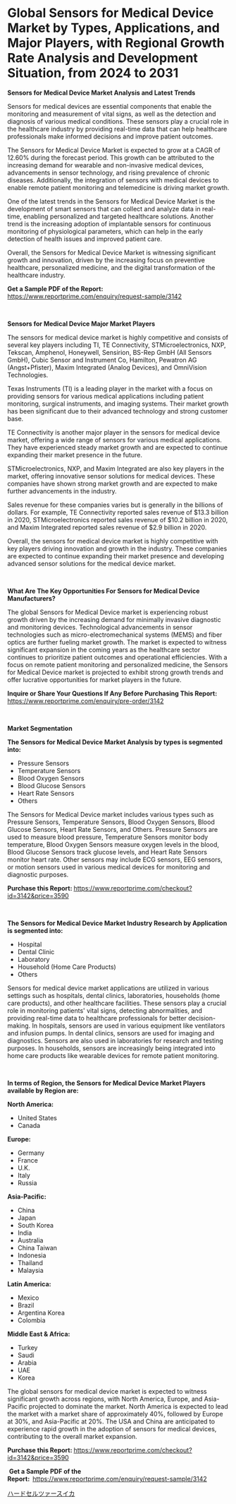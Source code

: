 <p><h1>Global Sensors for Medical Device Market by Types, Applications, and Major Players, with Regional Growth Rate Analysis and Development Situation, from 2024 to 2031</h1></p><p><strong>Sensors for Medical Device Market Analysis and Latest Trends</strong></p>
<p><p>Sensors for medical devices are essential components that enable the monitoring and measurement of vital signs, as well as the detection and diagnosis of various medical conditions. These sensors play a crucial role in the healthcare industry by providing real-time data that can help healthcare professionals make informed decisions and improve patient outcomes.</p><p>The Sensors for Medical Device Market is expected to grow at a CAGR of 12.60% during the forecast period. This growth can be attributed to the increasing demand for wearable and non-invasive medical devices, advancements in sensor technology, and rising prevalence of chronic diseases. Additionally, the integration of sensors with medical devices to enable remote patient monitoring and telemedicine is driving market growth.</p><p>One of the latest trends in the Sensors for Medical Device Market is the development of smart sensors that can collect and analyze data in real-time, enabling personalized and targeted healthcare solutions. Another trend is the increasing adoption of implantable sensors for continuous monitoring of physiological parameters, which can help in the early detection of health issues and improved patient care.</p><p>Overall, the Sensors for Medical Device Market is witnessing significant growth and innovation, driven by the increasing focus on preventive healthcare, personalized medicine, and the digital transformation of the healthcare industry.</p></p>
<p><strong>Get a Sample PDF of the Report:&nbsp;</strong> <a href="https://www.reportprime.com/enquiry/request-sample/3142">https://www.reportprime.com/enquiry/request-sample/3142</a></p>
<p>&nbsp;</p>
<p><strong>Sensors for Medical Device Major Market Players</strong></p>
<p><p>The sensors for medical device market is highly competitive and consists of several key players including TI, TE Connectivity, STMicroelectronics, NXP, Tekscan, Amphenol, Honeywell, Sensirion, BS-Rep GmbH (All Sensors GmbH), Cubic Sensor and Instrument Co, Hamilton, Pewatron AG (Angst+Pfister), Maxim Integrated (Analog Devices), and OmniVision Technologies.</p><p>Texas Instruments (TI) is a leading player in the market with a focus on providing sensors for various medical applications including patient monitoring, surgical instruments, and imaging systems. Their market growth has been significant due to their advanced technology and strong customer base.</p><p>TE Connectivity is another major player in the sensors for medical device market, offering a wide range of sensors for various medical applications. They have experienced steady market growth and are expected to continue expanding their market presence in the future.</p><p>STMicroelectronics, NXP, and Maxim Integrated are also key players in the market, offering innovative sensor solutions for medical devices. These companies have shown strong market growth and are expected to make further advancements in the industry.</p><p>Sales revenue for these companies varies but is generally in the billions of dollars. For example, TE Connectivity reported sales revenue of $13.3 billion in 2020, STMicroelectronics reported sales revenue of $10.2 billion in 2020, and Maxim Integrated reported sales revenue of $2.9 billion in 2020.</p><p>Overall, the sensors for medical device market is highly competitive with key players driving innovation and growth in the industry. These companies are expected to continue expanding their market presence and developing advanced sensor solutions for the medical device market.</p></p>
<p>&nbsp;</p>
<p><strong>What Are The Key Opportunities For Sensors for Medical Device Manufacturers?</strong></p>
<p><p>The global Sensors for Medical Device market is experiencing robust growth driven by the increasing demand for minimally invasive diagnostic and monitoring devices. Technological advancements in sensor technologies such as micro-electromechanical systems (MEMS) and fiber optics are further fueling market growth. The market is expected to witness significant expansion in the coming years as the healthcare sector continues to prioritize patient outcomes and operational efficiencies. With a focus on remote patient monitoring and personalized medicine, the Sensors for Medical Device market is projected to exhibit strong growth trends and offer lucrative opportunities for market players in the future.</p></p>
<p><strong>Inquire or Share Your Questions If Any Before Purchasing This Report:</strong> <a href="https://www.reportprime.com/enquiry/pre-order/3142">https://www.reportprime.com/enquiry/pre-order/3142</a></p>
<p>&nbsp;</p>
<p><strong>Market Segmentation</strong></p>
<p><strong>The Sensors for Medical Device Market Analysis by types is segmented into:</strong></p>
<p><ul><li>Pressure Sensors</li><li>Temperature Sensors</li><li>Blood Oxygen Sensors</li><li>Blood Glucose Sensors</li><li>Heart Rate Sensors</li><li>Others</li></ul></p>
<p><p>The Sensors for Medical Device market includes various types such as Pressure Sensors, Temperature Sensors, Blood Oxygen Sensors, Blood Glucose Sensors, Heart Rate Sensors, and Others. Pressure Sensors are used to measure blood pressure, Temperature Sensors monitor body temperature, Blood Oxygen Sensors measure oxygen levels in the blood, Blood Glucose Sensors track glucose levels, and Heart Rate Sensors monitor heart rate. Other sensors may include ECG sensors, EEG sensors, or motion sensors used in various medical devices for monitoring and diagnostic purposes.</p></p>
<p><strong>Purchase this Report:&nbsp;</strong><a href="https://www.reportprime.com/checkout?id=3142&price=3590">https://www.reportprime.com/checkout?id=3142&price=3590</a></p>
<p>&nbsp;</p>
<p><strong>The Sensors for Medical Device Market Industry Research by Application is segmented into:</strong></p>
<p><ul><li>Hospital</li><li>Dental Clinic</li><li>Laboratory</li><li>Household (Home Care Products)</li><li>Others</li></ul></p>
<p><p>Sensors for medical device market applications are utilized in various settings such as hospitals, dental clinics, laboratories, households (home care products), and other healthcare facilities. These sensors play a crucial role in monitoring patients' vital signs, detecting abnormalities, and providing real-time data to healthcare professionals for better decision-making. In hospitals, sensors are used in various equipment like ventilators and infusion pumps. In dental clinics, sensors are used for imaging and diagnostics. Sensors are also used in laboratories for research and testing purposes. In households, sensors are increasingly being integrated into home care products like wearable devices for remote patient monitoring.</p></p>
<p>&nbsp;</p>
<p><strong>In terms of Region, the Sensors for Medical Device Market Players available by Region are:</strong></p>
<p>
    <p> <strong> North America: </strong>
        <ul>
            <li>United States</li>
            <li>Canada</li>
        </ul>
        </p> 
    <p> <strong> Europe: </strong>
        <ul>
            <li>Germany</li>
            <li>France</li>
            <li>U.K.</li>
            <li>Italy</li>
            <li>Russia</li>
        </ul>
        </p> 
    <p> <strong> Asia-Pacific: </strong>
        <ul>
            <li>China</li>
            <li>Japan</li>
            <li>South Korea</li>
            <li>India</li>
            <li>Australia</li>
            <li>China Taiwan</li>
            <li>Indonesia</li>
            <li>Thailand</li>
            <li>Malaysia</li>
        </ul>
        </p> 
    <p> <strong> Latin America: </strong>
        <ul>
            <li>Mexico</li>
            <li>Brazil</li>
            <li>Argentina Korea</li>
            <li>Colombia</li>
        </ul>
        </p> 
    <p> <strong> Middle East & Africa: </strong>
        <ul>
            <li>Turkey</li>
            <li>Saudi</li>
            <li>Arabia</li>
            <li>UAE</li>
            <li>Korea</li>
        </ul>
    </p>
    </p>
<p><p>The global sensors for medical device market is expected to witness significant growth across regions, with North America, Europe, and Asia-Pacific projected to dominate the market. North America is expected to lead the market with a market share of approximately 40%, followed by Europe at 30%, and Asia-Pacific at 20%. The USA and China are anticipated to experience rapid growth in the adoption of sensors for medical devices, contributing to the overall market expansion.</p></p>
<p><strong>Purchase this Report: </strong><a href="https://www.reportprime.com/checkout?id=3142&price=3590">https://www.reportprime.com/checkout?id=3142&price=3590</a></p>
<p>&nbsp;<strong>Get a Sample PDF of the Report:&nbsp;&nbsp;</strong><a href="https://www.reportprime.com/enquiry/request-sample/3142">https://www.reportprime.com/enquiry/request-sample/3142</a></p>
<p><strong></strong></p>
<p><p><a href="https://github.com/one-cool-chick/Market-Research-Report-List-1/blob/main/547322613216.md">ハードセルツァースイカ</a></p></p>